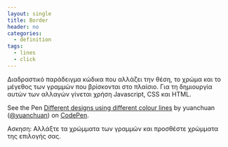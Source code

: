 ```yaml
---
layout: single
title: Border
header: no
categories:
  - definition
tags:
  - lines
  - click
---
```


Διαδραστικό παράδειγμα κώδικα που αλλάζει την θέση, το χρώμα και το μέγεθος των γραμμών που βρίσκονται στο πλαίσιο. Για τη δημιουργία αυτών των αλλαγών γίνεται χρήση Javascript, CSS και HTML.

<p data-height="350" data-theme-id="17517" data-slug-hash="bQKpWO" data-default-tab="result" data-user="yuanchuan" class='codepen'>See the Pen <a href='https://codepen.io/yuanchuan/pen/bQKpWO'>Different designs using different colour lines</a> by yuanchuan (<a href='https://codepen.io/yuanchuan/'>@yuanchuan</a>) on <a href='http://codepen.io'>CodePen</a>.</p>
<script async src="//assets.codepen.io/assets/embed/ei.js"></script>

Ασκηση: Αλλάξτε τα χρώμματα των γραμμών και προσθέστε χρώμματα της επιλογής σας.
